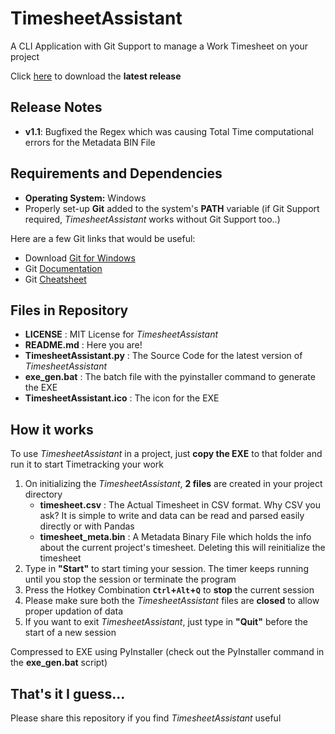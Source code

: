 # TimesheetAssistant
A CLI Application with Git Support to manage a Work Timesheet on your project

Click [here](https://github.com/SagarDevAchar/TimesheetAssistant/releases) to download the **latest release**

## Release Notes

- **v1.1**: Bugfixed the Regex which was causing Total Time computational errors for the Metadata BIN File

## Requirements and Dependencies
- **Operating System:** Windows
- Properly set-up **Git** added to the system's **PATH** variable (if Git Support required, *TimesheetAssistant* works without Git Support too..)

Here are a few Git links that would be useful:
- Download [Git for Windows](https://git-scm.com/download/win)
- Git [Documentation](https://git-scm.com/docs)
- Git [Cheatsheet](https://training.github.com/)

## Files in Repository
- **LICENSE** : MIT License for *TimesheetAssistant*
- **README.md** : Here you are!
- **TimesheetAssistant.py** : The Source Code for the latest version of *TimesheetAssistant*
- **exe_gen.bat** : The batch file with the pyinstaller command to generate the EXE
- **TimesheetAssistant.ico** : The icon for the EXE

## How it works
To use *TimesheetAssistant* in a project, just **copy the EXE** to that folder and run it to start Timetracking your work

1. On initializing the *TimesheetAssistant*, **2 files** are created in your project directory
   - **timesheet.csv** : The Actual Timesheet in CSV format. Why CSV you ask? It is simple to write and data can be read and parsed easily directly or with Pandas
   - **timesheet_meta.bin** : A Metadata Binary File which holds the info about the current project's timesheet. Deleting this will reinitialize the timesheet
2. Type in **"Start"** to start timing your session. The timer keeps running until you stop the session or terminate the program
3. Press the Hotkey Combination **`Ctrl`+`Alt`+`Q`** to **stop** the current session
4. Please make sure both the *TimesheetAssistant* files are **closed** to allow proper updation of data
5. If you want to exit *TimesheetAssistant*, just type in **"Quit"** before the start of a new session

Compressed to EXE using PyInstaller (check out the PyInstaller command in the **exe_gen.bat** script)

## That's it I guess...

Please share this repository if you find *TimesheetAssistant* useful
